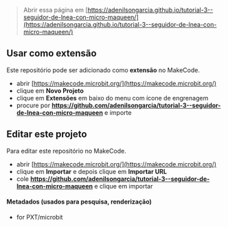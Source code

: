 
> Abrir essa página em [https://adenilsongarcia.github.io/tutorial-3--seguidor-de-lnea-con-micro-maqueen/](https://adenilsongarcia.github.io/tutorial-3--seguidor-de-lnea-con-micro-maqueen/)

## Usar como extensão

Este repositório pode ser adicionado como **extensão** no MakeCode.

* abrir [https://makecode.microbit.org/](https://makecode.microbit.org/)
* clique em **Novo Projeto**
* clique em **Extensões** em baixo do menu com ícone de engrenagem
* procure por **https://github.com/adenilsongarcia/tutorial-3--seguidor-de-lnea-con-micro-maqueen** e importe

## Editar este projeto

Para editar este repositório no MakeCode.

* abrir [https://makecode.microbit.org/](https://makecode.microbit.org/)
* clique em **Importar** e depois clique em **Importar URL**
* cole **https://github.com/adenilsongarcia/tutorial-3--seguidor-de-lnea-con-micro-maqueen** e clique em importar

#### Metadados (usados para pesquisa, renderização)

* for PXT/microbit
<script src="https://makecode.com/gh-pages-embed.js"></script><script>makeCodeRender("{{ site.makecode.home_url }}", "{{ site.github.owner_name }}/{{ site.github.repository_name }}");</script>
